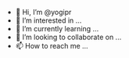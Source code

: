 - 👋 Hi, I’m @yogipr
- 👀 I’m interested in ...
- 🌱 I’m currently learning ...
- 💞️ I’m looking to collaborate on ...
- 📫 How to reach me ...

<!---
/yogipr is a ✨ special ✨ repository because its `README.md` (this file) appears on your GitHub profile.
You can click the Preview link to take a look at your changes.
--->
